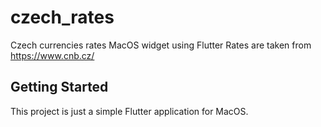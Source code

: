 # czech_rates

Czech currencies rates MacOS widget using Flutter
Rates are taken from https://www.cnb.cz/
## Getting Started

This project is just a simple Flutter application for MacOS.
